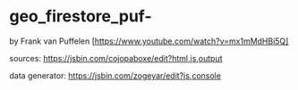 # geo_firestore_puf-
by Frank van Puffelen [https://www.youtube.com/watch?v=mx1mMdHBi5Q]

sources:
https://jsbin.com/cojopaboxe/edit?html,js,output

data generator: 
https://jsbin.com/zogeyar/edit?js,console
